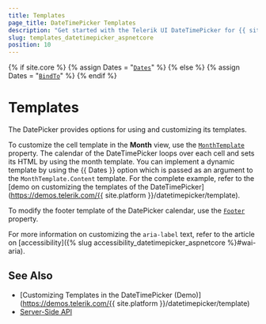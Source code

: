 ```yaml
---
title: Templates
page_title: DateTimePicker Templates
description: "Get started with the Telerik UI DateTimePicker for {{ site.framework }} and learn how to customize its templates."
slug: templates_datetimepicker_aspnetcore
position: 10
---
```

{% if site.core %}
    {% assign Dates = "[`Dates`](/api/Kendo.Mvc.UI.Fluent/DateTimePickerBuilder#datessystemdatetime)" %}
{% else %}
    {% assign Dates = "[`BindTo`](/api/Kendo.Mvc.UI.Fluent/DatePickerBuilder#bindtosystemcollectionsgenericlistsystemdatetime)" %}
{% endif %}

# Templates

The DatePicker provides options for using and customizing its templates.  

To customize the cell template in the **Month** view, use the [`MonthTemplate`](/api/Kendo.Mvc.UI.Fluent/DateTimePickerBuilder#monthtemplatesystemstring) property. The calendar of the DateTimePicker loops over each cell and sets its HTML by using the month template. You can implement a dynamic template by using the {{ Dates }} option which is passed as an argument to the `MonthTemplate.Content` template. For the complete example, refer to the [demo on customizing the templates of the DateTimePicker](https://demos.telerik.com/{{ site.platform }}/datetimepicker/template).

To modify the footer template of the DatePicker calendar, use the [`Footer`](/api/Kendo.Mvc.UI.Fluent/DateTimePickerBuilder#footersystemstring) property.

For more information on customizing the `aria-label` text, refer to the article on [accessibility]({% slug accessibility_datetimepicker_aspnetcore %}#wai-aria).

## See Also

* [Customizing Templates in the DateTimePicker (Demo)](https://demos.telerik.com/{{ site.platform }}/datetimepicker/template)
* [Server-Side API](/api/datetimepicker)
